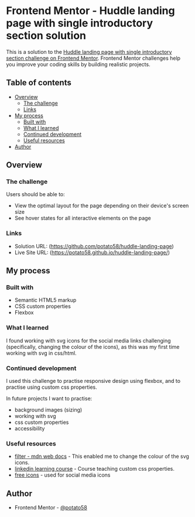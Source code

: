 # Frontend Mentor - Huddle landing page with single introductory section solution

This is a solution to the [Huddle landing page with single introductory section challenge on Frontend Mentor](https://www.frontendmentor.io/challenges/huddle-landing-page-with-a-single-introductory-section-B_2Wvxgi0). Frontend Mentor challenges help you improve your coding skills by building realistic projects. 

## Table of contents

- [Overview](#overview)
  - [The challenge](#the-challenge)
  - [Links](#links)
- [My process](#my-process)
  - [Built with](#built-with)
  - [What I learned](#what-i-learned)
  - [Continued development](#continued-development)
  - [Useful resources](#useful-resources)
- [Author](#author)

## Overview

### The challenge

Users should be able to:

- View the optimal layout for the page depending on their device's screen size
- See hover states for all interactive elements on the page

### Links

- Solution URL: (https://github.com/potato58/huddle-landing-page)
- Live Site URL: (https://potato58.github.io/huddle-landing-page/)

## My process

### Built with

- Semantic HTML5 markup
- CSS custom properties
- Flexbox

### What I learned

I found working with svg icons for the social media links challenging (specifically, changing the colour of the icons), as this was my first time working with svg in css/html. 

### Continued development

I used this challenge to practise responsive design using flexbox, and to practise using custom css properties. 

In future projects I want to practise:
  - background images (sizing)
  - working with svg
  - css custom properties
  - accessibility

### Useful resources

- [filter - mdn web docs](https://developer.mozilla.org/en-US/docs/Web/CSS/filter) - This enabled me to change the colour of the svg icons.
- [linkedin learning course](https://www.linkedin.com/learning/css-variables-and-fluid-layouts/) - Course teaching custom css properties.
- [free icons](https://ionic.io/ionicons) - used for social media icons


## Author

- Frontend Mentor - [@potato58](https://www.frontendmentor.io/profile/potato58)
